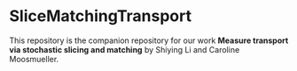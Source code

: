 # SliceMatchingTransport

This repository is the companion repository for our work **Measure transport via stochastic slicing and matching** by Shiying Li and Caroline Moosmueller. 
